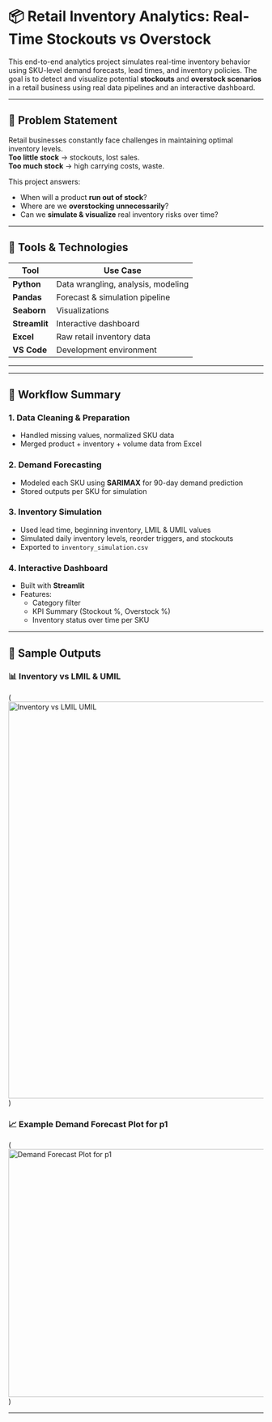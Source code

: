 # 📦 Retail Inventory Analytics: Real-Time Stockouts vs Overstock

This end-to-end analytics project simulates real-time inventory behavior using SKU-level demand forecasts, lead times, and inventory policies. The goal is to detect and visualize potential **stockouts** and **overstock scenarios** in a retail business using real data pipelines and an interactive dashboard.

---

## 🧠 Problem Statement

Retail businesses constantly face challenges in maintaining optimal inventory levels.  
**Too little stock** → stockouts, lost sales.  
**Too much stock** → high carrying costs, waste.

This project answers:
- When will a product **run out of stock**?
- Where are we **overstocking unnecessarily**?
- Can we **simulate & visualize** real inventory risks over time?

---

## 🔧 Tools & Technologies

| Tool         | Use Case                            |
|--------------|-------------------------------------|
| **Python**   | Data wrangling, analysis, modeling  |
| **Pandas**   | Forecast & simulation pipeline      |
| **Seaborn**  | Visualizations                      |
| **Streamlit**| Interactive dashboard               |
| **Excel**    | Raw retail inventory data           |
| **VS Code**  | Development environment             |

---


---

## 🧪 Workflow Summary

### 1. **Data Cleaning & Preparation**
- Handled missing values, normalized SKU data
- Merged product + inventory + volume data from Excel

### 2. **Demand Forecasting**
- Modeled each SKU using **SARIMAX** for 90-day demand prediction
- Stored outputs per SKU for simulation

### 3. **Inventory Simulation**
- Used lead time, beginning inventory, LMIL & UMIL values
- Simulated daily inventory levels, reorder triggers, and stockouts
- Exported to `inventory_simulation.csv`

### 4. **Interactive Dashboard**
- Built with **Streamlit**
- Features:
  - Category filter
  - KPI Summary (Stockout %, Overstock %)
  - Inventory status over time per SKU

---

## 📸 Sample Outputs

### 📊 Inventory vs LMIL & UMIL
(<img width="1784" height="784" alt="Inventory vs LMIL   UMIL" src="https://github.com/user-attachments/assets/3575e1fd-5ee6-4675-a2ef-1b8d5e333473" />
)

### 📈 Example Demand Forecast Plot for p1
(<img width="1189" height="490" alt="Demand Forecast Plot for p1" src="https://github.com/user-attachments/assets/36b8b7b2-b2a9-45cf-8864-0d46e73c8c04" />
)

---


